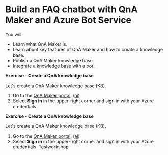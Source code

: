 # **Build an FAQ chatbot with QnA Maker and Azure Bot Service**

You will

- Learn what QnA Maker is.
- Learn about key features of QnA Maker and how to create a knowledge base.
- Publish a QnA Maker knowledge base.
- Integrate a knowledge base with a bot.

**Exercise - Create a QnA knowledge base**

Let's create a QnA Maker knowledge base (KB).

1. Go to the [QnA Maker portal](https://www.qnamaker.ai/?).  ([ai](https://qnamaker.ai/))
2. Select **Sign in** in the upper-right corner and sign in with your Azure credentials.

**Exercise - Create a QnA knowledge base**

Let's create a QnA Maker knowledge base (KB).

1. Go to the [QnA Maker portal](https://www.qnamaker.ai/?).  ([ai](https://qnamaker.ai/))
2. Select **Sign in** in the upper-right corner and sign in with your Azure credentials.  Testworkshop 